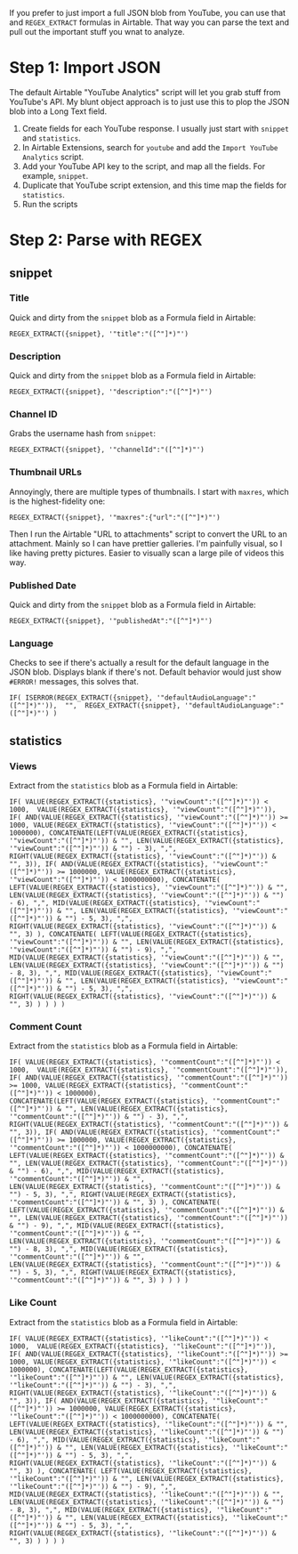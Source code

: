 If you prefer to just import a full JSON blob from YouTube, you can use that and `REGEX_EXTRACT` formulas in Airtable. That way you can parse the text and pull out the important stuff you wnat to analyze.

# Step 1: Import JSON

The default Airtable "YouTube Analytics" script will let you grab stuff from YouTube's API. My blunt object approach is to just use this to plop the JSON blob into a Long Text field. 

1. Create fields for each YouTube response. I usually just start with `snippet` and `statistics`.
2. In Airtable Extensions, search for `youtube` and add the `Import YouTube Analytics` script.
3. Add your YouTube API key to the script, and map all the fields. For example, `snippet`.
4. Duplicate that YouTube script extension, and this time map the fields for `statistics`.
5. Run the scripts

# Step 2: Parse with REGEX

## snippet

### Title
Quick and dirty from the `snippet` blob as a Formula field in Airtable:

`REGEX_EXTRACT({snippet}, '"title":"([^"]*)"')`

### Description

Quick and dirty from the `snippet` blob as a Formula field in Airtable:

`REGEX_EXTRACT({snippet}, '"description":"([^"]*)"')`

### Channel ID

Grabs the username hash from `snippet`:

`REGEX_EXTRACT({snippet}, '"channelId":"([^"]*)"')`

### Thumbnail URLs

Annoyingly, there are multiple types of thumbnails. I start with `maxres`, which is the highest-fidelity one:

`REGEX_EXTRACT({snippet}, '"maxres":{"url":"([^"]*)"')`

Then I run the Airtable "URL to attachments" script to convert the URL to an attachment. Mainly so I can have prettier galleries. I'm painfully visual, so I like having pretty pictures. Easier to visually scan a large pile of videos this way.

### Published Date

Quick and dirty from the `snippet` blob as a Formula field in Airtable:

`REGEX_EXTRACT({snippet}, '"publishedAt":"([^"]*)"')`

### Language

Checks to see if there's actually a result for the default language in the JSON blob. Displays blank if there's not. Default behavior would just show `#ERROR!` messages, this solves that.

`IF(
    ISERROR(REGEX_EXTRACT({snippet}, '"defaultAudioLanguage":"([^"]*)"')), 
    "", 
    REGEX_EXTRACT({snippet}, '"defaultAudioLanguage":"([^"]*)"')
)
`


## statistics

### Views

Extract from the `statistics` blob as a Formula field in Airtable:

`IF(
    VALUE(REGEX_EXTRACT({statistics}, '"viewCount":"([^"]*)"')) < 1000, 
    VALUE(REGEX_EXTRACT({statistics}, '"viewCount":"([^"]*)"')),
    IF(
        AND(VALUE(REGEX_EXTRACT({statistics}, '"viewCount":"([^"]*)"')) >= 1000, VALUE(REGEX_EXTRACT({statistics}, '"viewCount":"([^"]*)"')) < 1000000),
        CONCATENATE(LEFT(VALUE(REGEX_EXTRACT({statistics}, '"viewCount":"([^"]*)"')) & "", LEN(VALUE(REGEX_EXTRACT({statistics}, '"viewCount":"([^"]*)"')) & "") - 3), ",", RIGHT(VALUE(REGEX_EXTRACT({statistics}, '"viewCount":"([^"]*)"')) & "", 3)),
        IF(
            AND(VALUE(REGEX_EXTRACT({statistics}, '"viewCount":"([^"]*)"')) >= 1000000, VALUE(REGEX_EXTRACT({statistics}, '"viewCount":"([^"]*)"')) < 1000000000),
            CONCATENATE(
                LEFT(VALUE(REGEX_EXTRACT({statistics}, '"viewCount":"([^"]*)"')) & "", LEN(VALUE(REGEX_EXTRACT({statistics}, '"viewCount":"([^"]*)"')) & "") - 6), ",",
                MID(VALUE(REGEX_EXTRACT({statistics}, '"viewCount":"([^"]*)"')) & "", LEN(VALUE(REGEX_EXTRACT({statistics}, '"viewCount":"([^"]*)"')) & "") - 5, 3), ",",
                RIGHT(VALUE(REGEX_EXTRACT({statistics}, '"viewCount":"([^"]*)"')) & "", 3)
            ),
            CONCATENATE(
                LEFT(VALUE(REGEX_EXTRACT({statistics}, '"viewCount":"([^"]*)"')) & "", LEN(VALUE(REGEX_EXTRACT({statistics}, '"viewCount":"([^"]*)"')) & "") - 9), ",",
                MID(VALUE(REGEX_EXTRACT({statistics}, '"viewCount":"([^"]*)"')) & "", LEN(VALUE(REGEX_EXTRACT({statistics}, '"viewCount":"([^"]*)"')) & "") - 8, 3), ",",
                MID(VALUE(REGEX_EXTRACT({statistics}, '"viewCount":"([^"]*)"')) & "", LEN(VALUE(REGEX_EXTRACT({statistics}, '"viewCount":"([^"]*)"')) & "") - 5, 3), ",",
                RIGHT(VALUE(REGEX_EXTRACT({statistics}, '"viewCount":"([^"]*)"')) & "", 3)
            )
        )
    )
)
`

### Comment Count

Extract from the `statistics` blob as a Formula field in Airtable:

`IF(
    VALUE(REGEX_EXTRACT({statistics}, '"commentCount":"([^"]*)"')) < 1000, 
    VALUE(REGEX_EXTRACT({statistics}, '"commentCount":"([^"]*)"')),
    IF(
        AND(VALUE(REGEX_EXTRACT({statistics}, '"commentCount":"([^"]*)"')) >= 1000, VALUE(REGEX_EXTRACT({statistics}, '"commentCount":"([^"]*)"')) < 1000000),
        CONCATENATE(LEFT(VALUE(REGEX_EXTRACT({statistics}, '"commentCount":"([^"]*)"')) & "", LEN(VALUE(REGEX_EXTRACT({statistics}, '"commentCount":"([^"]*)"')) & "") - 3), ",", RIGHT(VALUE(REGEX_EXTRACT({statistics}, '"commentCount":"([^"]*)"')) & "", 3)),
        IF(
            AND(VALUE(REGEX_EXTRACT({statistics}, '"commentCount":"([^"]*)"')) >= 1000000, VALUE(REGEX_EXTRACT({statistics}, '"commentCount":"([^"]*)"')) < 1000000000),
            CONCATENATE(
                LEFT(VALUE(REGEX_EXTRACT({statistics}, '"commentCount":"([^"]*)"')) & "", LEN(VALUE(REGEX_EXTRACT({statistics}, '"commentCount":"([^"]*)"')) & "") - 6), ",",
                MID(VALUE(REGEX_EXTRACT({statistics}, '"commentCount":"([^"]*)"')) & "", LEN(VALUE(REGEX_EXTRACT({statistics}, '"commentCount":"([^"]*)"')) & "") - 5, 3), ",",
                RIGHT(VALUE(REGEX_EXTRACT({statistics}, '"commentCount":"([^"]*)"')) & "", 3)
            ),
            CONCATENATE(
                LEFT(VALUE(REGEX_EXTRACT({statistics}, '"commentCount":"([^"]*)"')) & "", LEN(VALUE(REGEX_EXTRACT({statistics}, '"commentCount":"([^"]*)"')) & "") - 9), ",",
                MID(VALUE(REGEX_EXTRACT({statistics}, '"commentCount":"([^"]*)"')) & "", LEN(VALUE(REGEX_EXTRACT({statistics}, '"commentCount":"([^"]*)"')) & "") - 8, 3), ",",
                MID(VALUE(REGEX_EXTRACT({statistics}, '"commentCount":"([^"]*)"')) & "", LEN(VALUE(REGEX_EXTRACT({statistics}, '"commentCount":"([^"]*)"')) & "") - 5, 3), ",",
                RIGHT(VALUE(REGEX_EXTRACT({statistics}, '"commentCount":"([^"]*)"')) & "", 3)
            )
        )
    )
)
`

### Like Count

Extract from the `statistics` blob as a Formula field in Airtable:

`IF(
    VALUE(REGEX_EXTRACT({statistics}, '"likeCount":"([^"]*)"')) < 1000, 
    VALUE(REGEX_EXTRACT({statistics}, '"likeCount":"([^"]*)"')),
    IF(
        AND(VALUE(REGEX_EXTRACT({statistics}, '"likeCount":"([^"]*)"')) >= 1000, VALUE(REGEX_EXTRACT({statistics}, '"likeCount":"([^"]*)"')) < 1000000),
        CONCATENATE(LEFT(VALUE(REGEX_EXTRACT({statistics}, '"likeCount":"([^"]*)"')) & "", LEN(VALUE(REGEX_EXTRACT({statistics}, '"likeCount":"([^"]*)"')) & "") - 3), ",", RIGHT(VALUE(REGEX_EXTRACT({statistics}, '"likeCount":"([^"]*)"')) & "", 3)),
        IF(
            AND(VALUE(REGEX_EXTRACT({statistics}, '"likeCount":"([^"]*)"')) >= 1000000, VALUE(REGEX_EXTRACT({statistics}, '"likeCount":"([^"]*)"')) < 1000000000),
            CONCATENATE(
                LEFT(VALUE(REGEX_EXTRACT({statistics}, '"likeCount":"([^"]*)"')) & "", LEN(VALUE(REGEX_EXTRACT({statistics}, '"likeCount":"([^"]*)"')) & "") - 6), ",",
                MID(VALUE(REGEX_EXTRACT({statistics}, '"likeCount":"([^"]*)"')) & "", LEN(VALUE(REGEX_EXTRACT({statistics}, '"likeCount":"([^"]*)"')) & "") - 5, 3), ",",
                RIGHT(VALUE(REGEX_EXTRACT({statistics}, '"likeCount":"([^"]*)"')) & "", 3)
            ),
            CONCATENATE(
                LEFT(VALUE(REGEX_EXTRACT({statistics}, '"likeCount":"([^"]*)"')) & "", LEN(VALUE(REGEX_EXTRACT({statistics}, '"likeCount":"([^"]*)"')) & "") - 9), ",",
                MID(VALUE(REGEX_EXTRACT({statistics}, '"likeCount":"([^"]*)"')) & "", LEN(VALUE(REGEX_EXTRACT({statistics}, '"likeCount":"([^"]*)"')) & "") - 8, 3), ",",
                MID(VALUE(REGEX_EXTRACT({statistics}, '"likeCount":"([^"]*)"')) & "", LEN(VALUE(REGEX_EXTRACT({statistics}, '"likeCount":"([^"]*)"')) & "") - 5, 3), ",",
                RIGHT(VALUE(REGEX_EXTRACT({statistics}, '"likeCount":"([^"]*)"')) & "", 3)
            )
        )
    )
)
`
